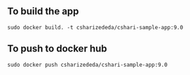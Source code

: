 
## To build the app
`sudo docker build. -t csharizededa/cshari-sample-app:9.0`

## To push to docker hub
`sudo docker push csharizededa/cshari-sample-app:9.0`

